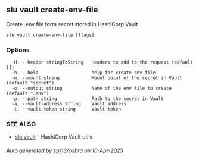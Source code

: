 ## slu vault create-env-file

Create .env file form secret stored in HashiCorp Vault

```
slu vault create-env-file [flags]
```

### Options

```
  -H, --header stringToString   Headers to add to the request (default [])
  -h, --help                    help for create-env-file
  -m, --mount string            Mount point of the secret in Vault (default "secret")
  -o, --output string           Name of the env file to create (default ".env")
  -p, --path string             Path to the secret in Vault
  -a, --vault-address string    Vault address
  -t, --vault-token string      Vault token
```

### SEE ALSO

* [slu vault](slu_vault.md)	 - HashiCorp Vault utils

###### Auto generated by spf13/cobra on 10-Apr-2025
